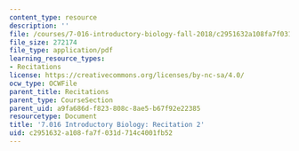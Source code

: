 ```yaml
---
content_type: resource
description: ''
file: /courses/7-016-introductory-biology-fall-2018/c2951632a108fa7f031d714c4001fb52_MIT7_016F18rec2.pdf
file_size: 272174
file_type: application/pdf
learning_resource_types:
- Recitations
license: https://creativecommons.org/licenses/by-nc-sa/4.0/
ocw_type: OCWFile
parent_title: Recitations
parent_type: CourseSection
parent_uid: a9fa686d-f823-808c-8ae5-b67f92e22385
resourcetype: Document
title: '7.016 Introductory Biology: Recitation 2'
uid: c2951632-a108-fa7f-031d-714c4001fb52
---
```

